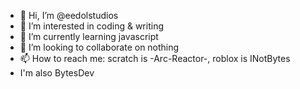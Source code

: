 - 👋 Hi, I’m @eedolstudios
- 👀 I’m interested in coding & writing
- 🌱 I’m currently learning javascript
- 💞️ I’m looking to collaborate on nothing
- 📫 How to reach me: scratch is -Arc-Reactor-, roblox is INotBytes
- I'm also BytesDev

<!---
eedolstudios/eedolstudios is a ✨ special ✨ repository because its `README.md` (this file) appears on your GitHub profile.
You can click the Preview link to take a look at your changes.
--->
